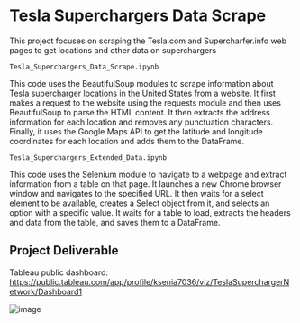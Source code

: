 # Tesla Superchargers Data Scrape
This project focuses on scraping the Tesla.com and Supercharfer.info web pages to get locations and other data on superchargers


`Tesla_Superchargers_Data_Scrape.ipynb`

This code uses the BeautifulSoup modules to scrape information about Tesla supercharger locations in the United States from a website. It first makes a request to the website using the requests module and then uses BeautifulSoup to parse the HTML content. It then extracts the address information for each location and removes any punctuation characters. Finally, it uses the Google Maps API to get the latitude and longitude coordinates for each location and adds them to the DataFrame.

`Tesla_Superchargers_Extended_Data.ipynb`

This code uses the Selenium module to navigate to a webpage and extract information from a table on that page. It launches a new Chrome browser window and navigates to the specified URL. It then waits for a select element to be available, creates a Select object from it, and selects an option with a specific value. It waits for a table to load, extracts the headers and data from the table, and saves them to a DataFrame. 


## Project Deliverable

Tableau public dashboard: https://public.tableau.com/app/profile/ksenia7036/viz/TeslaSuperchargerNetwork/Dashboard1

![image](https://user-images.githubusercontent.com/73604041/226205164-e4735b57-9d6b-4081-aae2-0e23439e3bd1.png)
